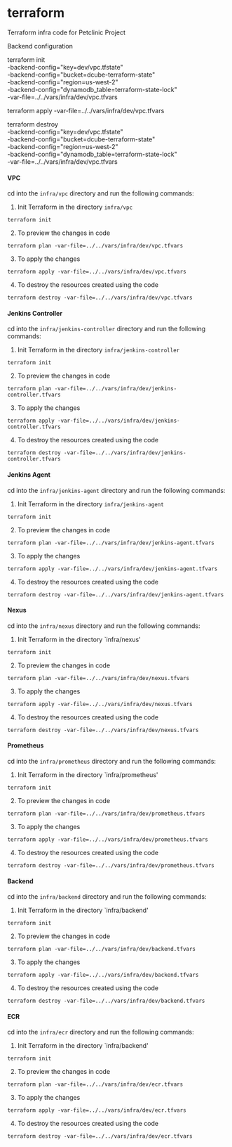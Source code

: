 # terraform
Terraform infra code for Petclinic Project

Backend configuration

terraform init \
    -backend-config="key=dev/vpc.tfstate" \
    -backend-config="bucket=dcube-terraform-state" \
    -backend-config="region=us-west-2" \
    -backend-config="dynamodb_table=terraform-state-lock" \
    -var-file=../../vars/infra/dev/vpc.tfvars

terraform apply -var-file=../../vars/infra/dev/vpc.tfvars

terraform destroy \
    -backend-config="key=dev/vpc.tfstate" \
    -backend-config="bucket=dcube-terraform-state" \
    -backend-config="region=us-west-2" \
    -backend-config="dynamodb_table=terraform-state-lock" \
    -var-file=../../vars/infra/dev/vpc.tfvars

#### VPC

cd into the `infra/vpc` directory and run the following commands:

1. Init Terraform in the directory `infra/vpc`

```
terraform init
```
2. To preview the changes in code

```
terraform plan -var-file=../../vars/infra/dev/vpc.tfvars
```
3. To apply the changes

```
terraform apply -var-file=../../vars/infra/dev/vpc.tfvars
```
4. To destroy the resources created using the code

```
terraform destroy -var-file=../../vars/infra/dev/vpc.tfvars
```

#### Jenkins Controller

cd into the `infra/jenkins-controller` directory and run the following commands:

1. Init Terraform in the directory `infra/jenkins-controller`

```
terraform init
```
2. To preview the changes in code

```
terraform plan -var-file=../../vars/infra/dev/jenkins-controller.tfvars
```
3. To apply the changes

```
terraform apply -var-file=../../vars/infra/dev/jenkins-controller.tfvars
```
4. To destroy the resources created using the code

```
terraform destroy -var-file=../../vars/infra/dev/jenkins-controller.tfvars
```

#### Jenkins Agent

cd into the `infra/jenkins-agent` directory and run the following commands:

1. Init Terraform in the directory `infra/jenkins-agent`

```
terraform init
```
2. To preview the changes in code

```
terraform plan -var-file=../../vars/infra/dev/jenkins-agent.tfvars
```
3. To apply the changes

```
terraform apply -var-file=../../vars/infra/dev/jenkins-agent.tfvars
```
4. To destroy the resources created using the code

```
terraform destroy -var-file=../../vars/infra/dev/jenkins-agent.tfvars
```

#### Nexus

cd into the `infra/nexus` directory and run the following commands:

1. Init Terraform in the directory `infra/nexus'

```
terraform init
```
2. To preview the changes in code

```
terraform plan -var-file=../../vars/infra/dev/nexus.tfvars
```
3. To apply the changes

```
terraform apply -var-file=../../vars/infra/dev/nexus.tfvars
```
4. To destroy the resources created using the code

```
terraform destroy -var-file=../../vars/infra/dev/nexus.tfvars
```

#### Prometheus

cd into the `infra/prometheus` directory and run the following commands:

1. Init Terraform in the directory `infra/prometheus'

```
terraform init
```
2. To preview the changes in code

```
terraform plan -var-file=../../vars/infra/dev/prometheus.tfvars
```
3. To apply the changes

```
terraform apply -var-file=../../vars/infra/dev/prometheus.tfvars
```
4. To destroy the resources created using the code

```
terraform destroy -var-file=../../vars/infra/dev/prometheus.tfvars
```

#### Backend

cd into the `infra/backend` directory and run the following commands:

1. Init Terraform in the directory `infra/backend'

```
terraform init
```
2. To preview the changes in code

```
terraform plan -var-file=../../vars/infra/dev/backend.tfvars
```
3. To apply the changes

```
terraform apply -var-file=../../vars/infra/dev/backend.tfvars
```
4. To destroy the resources created using the code

```
terraform destroy -var-file=../../vars/infra/dev/backend.tfvars
```

#### ECR

cd into the `infra/ecr` directory and run the following commands:

1. Init Terraform in the directory `infra/backend'

```
terraform init
```
2. To preview the changes in code

```
terraform plan -var-file=../../vars/infra/dev/ecr.tfvars
```
3. To apply the changes

```
terraform apply -var-file=../../vars/infra/dev/ecr.tfvars
```
4. To destroy the resources created using the code

```
terraform destroy -var-file=../../vars/infra/dev/ecr.tfvars
```

